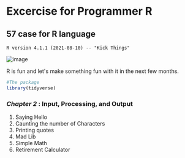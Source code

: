 # Excercise for Programmer R
## 57 case for R language
```R version 4.1.1 (2021-08-10) -- "Kick Things"```

![image](https://user-images.githubusercontent.com/49467005/136321897-b4e29154-5021-4c40-8ccf-c485ec247adf.png)

R is fun and let's make something fun with it in the next few months.

```R
#The package
library(tidyverse)
```

### ***Chapter 2* : Input, Processing, and Output**
1. Saying Hello
2. Caunting the number of Characters
3. Printing quotes
4. Mad Lib
5. Simple Math
6. Retirement Calculator
